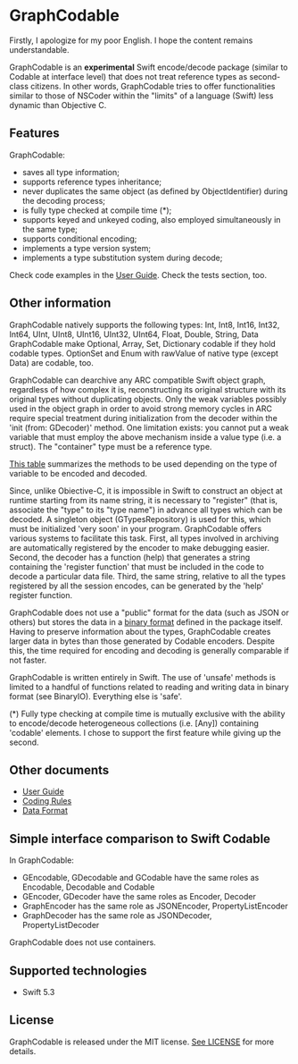 # GraphCodable

Firstly, I apologize for my poor English. I hope the content remains understandable.

GraphCodable is an **experimental** Swift encode/decode package (similar to Codable at interface level) that does not treat reference types as second-class citizens.
In other words, GraphCodable tries to offer functionalities similar to those of NSCoder within the "limits" of a language (Swift) less dynamic than Objective C.

## Features
GraphCodable:
- saves all type information;
- supports reference types inheritance;
- never duplicates the same object (as defined by ObjectIdentifier) during the decoding process;
- is fully type checked at compile time (*);
- supports keyed and unkeyed coding, also employed simultaneously in the same type;
- supports conditional encoding;
- implements a type version system;
- implements a type substitution system during decode;

Check code examples in the [User Guide](/Docs/UserGuide.md). Check the tests section, too.

## Other information
GraphCodable natively supports the following types: Int, Int8, Int16, Int32, Int64, UInt, UInt8, UInt16, UInt32, UInt64, Float, Double, String, Data
GraphCodable make Optional, Array, Set, Dictionary codable if they hold codable types. OptionSet and Enum with rawValue of native type (except Data) are codable, too.

GraphCodable can dearchive any ARC compatible Swift object graph, regardless of how complex it is, reconstructing its original structure with its original types without duplicating objects.
Only the weak variables possibly used in the object graph in order to avoid strong memory cycles in ARC require special treatment during initialization from the decoder within the 'init (from: GDecoder)' method.
One limitation exists: you cannot put a weak variable that must employ the above mechanism inside a value type (i.e. a struct). The "container" type must be a reference type.

[This table](/Docs/CodingRules.md) summarizes the methods to be used depending on the type of variable to be encoded and decoded.

Since, unlike Obiective-C, it is impossible in Swift to construct an object at runtime starting from its name string, it is necessary to "register" (that is, associate the "type" to its "type name") in advance all types which can be decoded. A singleton object (GTypesRepository) is used for this, which must be initialized 'very soon' in your program. GraphCodable offers various systems to facilitate this task. First, all types involved in archiving are automatically registered by the encoder to make debugging easier. Second, the decoder has a function (help) that generates a string containing the 'register function' that must be included in the code to decode a particular data file. Third, the same string, relative to all the types registered by all the session encodes, can be generated by the 'help' register function.

GraphCodable does not use a "public" format for the data (such as JSON or others) but stores the data in a [binary format](/Docs/DataFormat.md) defined in the package itself. Having to preserve information about the types, GraphCodable creates larger data in bytes than those generated by Codable encoders. Despite this, the time required for encoding and decoding is generally comparable if not faster.

GraphCodable is written entirely in Swift. The use of 'unsafe' methods is limited to a handful of functions related to reading and writing data in binary format (see BinaryIO). Everything else is 'safe'.

(*) Fully type checking at compile time is mutually exclusive with the ability to encode/decode heterogeneous collections (i.e. [Any]) containing 'codable' elements. I chose to support the first feature while giving up the second.

## Other documents
- [User Guide](/Docs/UserGuide.md)
- [Coding Rules](/Docs/CodingRules.md)
- [Data Format](/Docs/DataFormat.md)

## Simple interface comparison to Swift Codable
In GraphCodable:
- GEncodable, GDecodable and GCodable have the same roles as Encodable, Decodable and Codable
- GEncoder, GDecoder have the same roles as Encoder, Decoder
- GraphEncoder has the same role as JSONEncoder, PropertyListEncoder
- GraphDecoder has the same role as JSONDecoder, PropertyListDecoder

GraphCodable does not use containers.

## Supported technologies

- Swift 5.3

## License

GraphCodable is released under the MIT license. [See LICENSE](/Docs/LICENSE) for more details.


